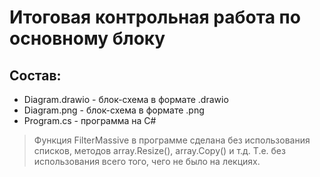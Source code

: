 # Итоговая контрольная работа по основному блоку

## Состав:
* Diagram.drawio - блок-схема в формате .drawio
* Diagram.png - блок-схема в формате .png
* Program.cs - программа на C#
> Функция FilterMassive в программе сделана без использования списков, методов array.Resize(), array.Copy() и т.д. Т.е. без использования всего того, чего не было на лекциях.
